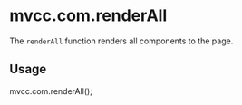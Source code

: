 # mvcc.com.renderAll

The `renderAll` function renders all components to the page.

## Usage

mvcc.com.renderAll();
